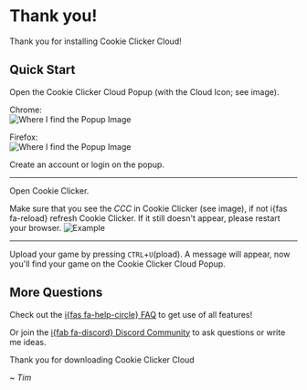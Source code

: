 # Thank you!
Thank you for installing Cookie Clicker Cloud!

## Quick Start
Open the Cookie Clicker Cloud Popup (with the Cloud Icon; see image). 

Chrome: <br>
![Where I find the Popup Image](https://cc.timia2109.com/imgs/CCCOpenPopupChrome.png)

Firefox: <br>
![Where I find the Popup Image](https://cc.timia2109.com/imgs/CCCOpenPopupFirefox.png)

Create an account or login on the popup.

---
Open Cookie Clicker.

Make sure that you see the *CCC* in Cookie Clicker (see image), if not i{fas fa-reload} refresh Cookie Clicker. If it still doesn't appear, please restart your browser. 
![Example](https://cc.timia2109.com/imgs/CCBanner.png)

---
Upload your game by pressing `CTRL`+`U`(pload). A message will appear, now you'll find your game on the Cookie Clicker Cloud Popup.

## More Questions
Check out the [i{fas fa-help-circle} FAQ](?f=faq) to get use of all features! 

Or join the [i{fab fa-discord} Discord Community](https://discord.gg/Ww6b3d5) to ask questions or write me ideas.

Thank you for downloading Cookie Clicker Cloud

*~ Tim*